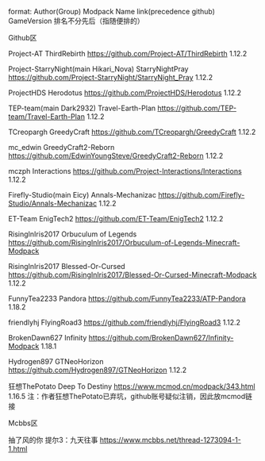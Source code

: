 format: Author(Group)  Modpack Name  link(precedence github) GameVersion  排名不分先后（指随便排的）

Github区

Project-AT  ThirdRebirth  https://github.com/Project-AT/ThirdRebirth 1.12.2

Project-StarryNight(main Hikari_Nova)   StarryNightPray  https://github.com/Project-StarryNight/StarryNight_Pray 1.12.2

ProjectHDS  Herodotus  https://github.com/ProjectHDS/Herodotus 1.12.2

TEP-team(main Dark2932) Travel-Earth-Plan  https://github.com/TEP-team/Travel-Earth-Plan 1.12.2

TCreopargh  GreedyCraft  https://github.com/TCreopargh/GreedyCraft 1.12.2

mc_edwin  GreedyCraft2-Reborn  https://github.com/EdwinYoungSteve/GreedyCraft2-Reborn 1.12.2

mczph  Interactions  https://github.com/Project-Interactions/Interactions 1.12.2

Firefly-Studio(main Eicy)  Annals-Mechanizac  https://github.com/Firefly-Studio/Annals-Mechanizac 1.12.2

ET-Team  EnigTech2  https://github.com/ET-Team/EnigTech2 1.12.2

RisingInIris2017  Orbuculum of Legends  https://github.com/RisingInIris2017/Orbuculum-of-Legends-Minecraft-Modpack

RisingInIris2017  Blessed-Or-Cursed  https://github.com/RisingInIris2017/Blessed-Or-Cursed-Minecraft-Modpack 1.12.2

FunnyTea2233  Pandora  https://github.com/FunnyTea2233/ATP-Pandora 1.18.2

friendlyhj  FlyingRoad3  https://github.com/friendlyhj/FlyingRoad3 1.12.2

BrokenDawn627  Infinity  https://github.com/BrokenDawn627/Infinity-Modpack 1.18.1

Hydrogen897  GTNeoHorizon  https://github.com/Hydrogen897/GTNeoHorizon  1.12.2

狂想ThePotato  Deep To Destiny  https://www.mcmod.cn/modpack/343.html  1.16.5 注：作者狂想ThePotato已弃坑，github账号疑似注销，因此放mcmod链接

Mcbbs区

抽了风的你  提尔3：九天往事  https://www.mcbbs.net/thread-1273094-1-1.html












